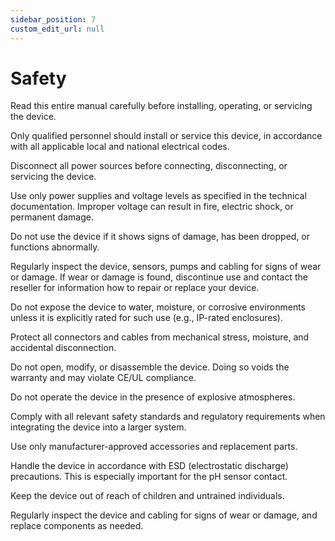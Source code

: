 ```yaml
---
sidebar_position: 7
custom_edit_url: null
---
```


# Safety
Read this entire manual carefully before installing, operating, or servicing the device.

Only qualified personnel should install or service this device, in accordance with all applicable local and national electrical codes.

Disconnect all power sources before connecting, disconnecting, or servicing the device.

Use only power supplies and voltage levels as specified in the technical documentation. Improper voltage can result in fire, electric shock, or permanent damage.

Do not use the device if it shows signs of damage, has been dropped, or functions abnormally.

Regularly inspect the device, sensors, pumps and cabling for signs of wear or damage. If wear or damage is found, discontinue use and contact the reseller for information how to repair or replace your device.

Do not expose the device to water, moisture, or corrosive environments unless it is explicitly rated for such use (e.g., IP-rated enclosures).

Protect all connectors and cables from mechanical stress, moisture, and accidental disconnection.

Do not open, modify, or disassemble the device. Doing so voids the warranty and may violate CE/UL compliance.

Do not operate the device in the presence of explosive atmospheres.

Comply with all relevant safety standards and regulatory requirements when integrating the device into a larger system.

Use only manufacturer-approved accessories and replacement parts.

Handle the device in accordance with ESD (electrostatic discharge) precautions. This is especially important for the pH sensor contact.

Keep the device out of reach of children and untrained individuals.

Regularly inspect the device and cabling for signs of wear or damage, and replace components as needed.
